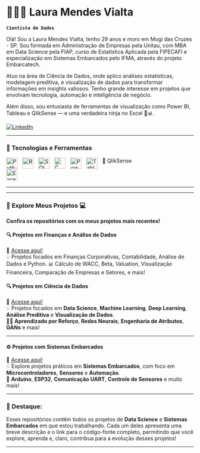 # 👩🏻‍💻 Laura Mendes Vialta

**`Cientista de Dados`**

Olá! Sou a Laura Mendes Vialta, tenho 29 anos e moro em Mogi das Cruzes - SP. Sou formada em Administração de Empresas pela Unitau, com MBA em Data Science pela FIAP, curso de Estatística Aplicada pela FIPECAFI e especialização em Sistemas Embarcados pelo IFMA, através do projeto Embarcatech.

Atuo na área de Ciência de Dados, onde aplico análises estatísticas, modelagem preditiva, e visualização de dados para transformar informações em insights valiosos. Tenho grande interesse em projetos que envolvam tecnologia, automação e inteligência de negócio.

Além disso, sou entusiasta de ferramentas de visualização como Power BI, Tableau e QlikSense — e uma verdadeira ninja no Excel 💪📊.

<p align="left">
    <a href="https://www.linkedin.com/in/laura-mendes-vialta/">
        <img 
            alt="LinkedIn" 
            title="Conecte-se comigo no LinkedIn" 
            src="https://img.shields.io/badge/LinkedIn-Laura%20Mendes%20Vialta-blue?style=for-the-badge&logo=linkedin&logoColor=white"
        />
    </a>
</p>

---

### 🧠 Tecnologias e Ferramentas

<img 
    align="left" 
    alt="Python"
    title="Python" 
    width="30px" 
    style="padding-right: 10px;" 
    src="https://cdn.jsdelivr.net/gh/devicons/devicon@latest/icons/python/python-original.svg" 
/>
<img 
    align="left" 
    alt="R" 
    title="R" 
    width="30px" 
    style="padding-right: 10px;" 
    src="https://cdn.jsdelivr.net/gh/devicons/devicon@latest/icons/r/r-original.svg" 
/>
<img 
    align="left" 
    alt="SQL"
    title="SQL" 
    width="30px" 
    style="padding-right: 10px;" 
    src="https://cdn.jsdelivr.net/gh/devicons/devicon@latest/icons/mysql/mysql-original.svg" 
/>
<img 
    align="left" 
    alt="C"
    title="Linguagem C" 
    width="30px" 
    style="padding-right: 10px;" 
    src="https://cdn.jsdelivr.net/gh/devicons/devicon@latest/icons/c/c-original.svg" 
/>
<img 
    align="left" 
    alt="Power BI"
    title="Power BI"
    width="30px"
    style="padding-right: 10px;"
    src="https://img.icons8.com/color/48/000000/power-bi.png"
/>
<img 
    align="left" 
    alt="Tableau"
    title="Tableau"
    width="30px"
    style="padding-right: 10px;"
    src="https://img.icons8.com/color/48/000000/tableau-software.png"
/>
🧩 QlikSense

<img 
    align="left" 
    alt="Excel"
    title="Excel Ninja ⚔️"
    width="30px"
    style="padding-right: 10px;"
    src="https://img.icons8.com/color/48/000000/ms-excel.png"
/>

<br/>
<br/>

---

---

### 🚀 **Explore Meus Projetos** 💻

**Confira os repositórios com os meus projetos mais recentes!**

#### **🔍 Projetos em Finanças e Análise de Dados**  
🔗 [Acesse aqui!](https://github.com/Laura-vialta/Finan-as-analise_de_dados-laura)  
💡 Projetos focados em Finanças Corporativas, Contabilidade, Análise de Dados e Python.
📊 Cálculo de WACC, Beta, Valuation, Visualização Financeira, Comparação de Empresas e Setores, e mais!

#### 🔍 **Projetos em Ciência de Dados**  
🔗 [Acesse aqui!](https://github.com/Laura-vialta/projetos-data-science-laura)  
💡 Projetos focados em **Data Science**, **Machine Learning**, **Deep Learning**, **Análise Preditiva** e **Visualização de Dados**.  
👨‍💻 **Aprendizado por Reforço**, **Redes Neurais**, **Engenharia de Atributos**, **GANs** e mais!

---

#### ⚙️ **Projetos com Sistemas Embarcados**  
🔗 [Acesse aqui!](https://github.com/Laura-vialta/sistemas-embaracados-laura)  
💡 Explore projetos práticos em **Sistemas Embarcados**, com foco em **Microcontroladores**, **Sensores** e **Automação**.  
🔧 **Arduino**, **ESP32**, **Comunicação UART**, **Controle de Sensores** e muito mais!

---

### 📌 **Destaque:**
Esses repositórios contêm todos os projetos de **Data Science** e **Sistemas Embarcados** em que estou trabalhando. Cada um deles apresenta uma breve descrição e o link para o código-fonte completo, permitindo que você explore, aprenda e, claro, contribua para a evolução desses projetos!

---
